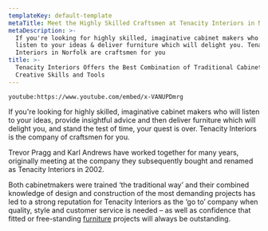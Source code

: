 ```yaml
---
templateKey: default-template
metaTitle: Meet the Highly Skilled Craftsmen at Tenacity Interiors in Norfolk
metaDescription: >-
  If you're looking for highly skilled, imaginative cabinet makers who will
  listen to your ideas & deliver furniture which will delight you. Tenacity
  Interiors in Norfolk are craftsmen for you
title: >-
  Tenacity Interiors Offers the Best Combination of Traditional Cabinetmakers,
  Creative Skills and Tools
---
```


<div class="grid-wrapper">
<div class="col-6">

`youtube:https://www.youtube.com/embed/x-VANUPDmrg`

</div>
<div class="col-6">

If you're looking for highly skilled, imaginative cabinet makers who will listen to your ideas, provide insightful advice and then deliver furniture which will delight you, and stand the test of time, your quest is over. Tenacity Interiors is the company of craftsmen for you.

Trevor Pragg and Karl Andrews have worked together for many years, originally meeting at the company they subsequently bought and renamed as Tenacity Interiors in 2002.

Both cabinetmakers were trained ‘the traditional way’ and their combined knowledge of design and construction of the most demanding projects has led to a strong reputation for Tenacity Interiors as the ‘go to’ company when quality, style and customer service is needed – as well as confidence that fitted or free-standing [furniture](/bespoke-furniture) projects will always be outstanding.

</div>
</div>
